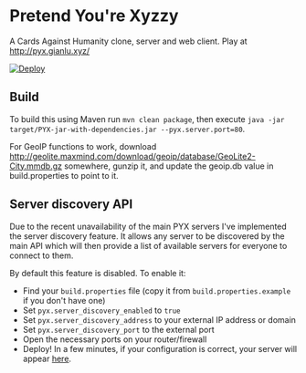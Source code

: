 Pretend You're Xyzzy
===================

A Cards Against Humanity clone, server and web client. Play at http://pyx.gianlu.xyz/

[![Deploy](https://www.herokucdn.com/deploy/button.svg)](https://heroku.com/deploy)

## Build

To build this using Maven run `mvn clean package`, then execute `java -jar target/PYX-jar-with-dependencies.jar --pyx.server.port=80`.

For GeoIP functions to work, download http://geolite.maxmind.com/download/geoip/database/GeoLite2-City.mmdb.gz somewhere, gunzip it, and update the geoip.db value in build.properties to point to it.

## Server discovery API

Due to the recent unavailability of the main PYX servers I've implemented the server discovery feature. It allows any server to be discovered by the main API which will then provide a list of available servers for everyone to connect to them.

By default this feature is disabled. To enable it:

 - Find your `build.properties` file (copy it from `build.properties.example` if you don't have one)
 - Set `pyx.server_discovery_enabled` to `true`
 - Set `pyx.server_discovery_address` to your external IP address or domain
 - Set `pyx.server_discovery_port` to the external port
 - Open the necessary ports on your router/firewall
 - Deploy! In a few minutes, if your configuration is correct, your server will appear [here](https://script.google.com/macros/s/AKfycbxaWVr4sEiivlmw_0WqNaYXyMwkZGoarBXcQ7HfZ3tJ53WFqogG/exec?op=list).